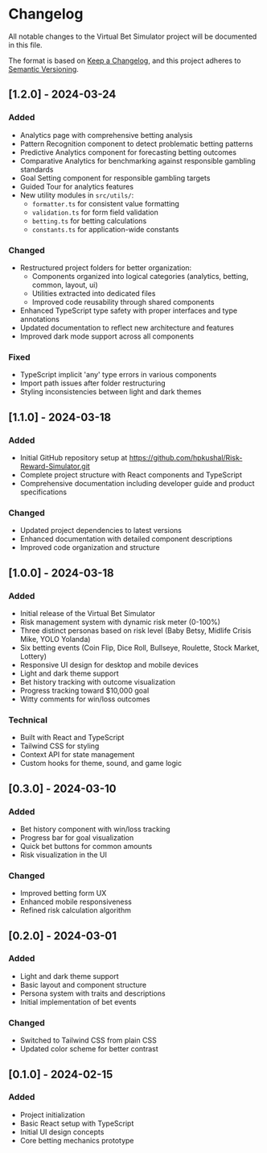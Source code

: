 # Changelog

All notable changes to the Virtual Bet Simulator project will be documented in this file.

The format is based on [Keep a Changelog](https://keepachangelog.com/en/1.0.0/),
and this project adheres to [Semantic Versioning](https://semver.org/spec/v2.0.0.html).

## [1.2.0] - 2024-03-24

### Added
- Analytics page with comprehensive betting analysis
- Pattern Recognition component to detect problematic betting patterns
- Predictive Analytics component for forecasting betting outcomes
- Comparative Analytics for benchmarking against responsible gambling standards
- Goal Setting component for responsible gambling targets
- Guided Tour for analytics features
- New utility modules in `src/utils/`:
  - `formatter.ts` for consistent value formatting
  - `validation.ts` for form field validation
  - `betting.ts` for betting calculations
  - `constants.ts` for application-wide constants

### Changed
- Restructured project folders for better organization:
  - Components organized into logical categories (analytics, betting, common, layout, ui)
  - Utilities extracted into dedicated files
  - Improved code reusability through shared components
- Enhanced TypeScript type safety with proper interfaces and type annotations
- Updated documentation to reflect new architecture and features
- Improved dark mode support across all components

### Fixed
- TypeScript implicit 'any' type errors in various components
- Import path issues after folder restructuring
- Styling inconsistencies between light and dark themes

## [1.1.0] - 2024-03-18

### Added
- Initial GitHub repository setup at https://github.com/hpkushal/Risk-Reward-Simulator.git
- Complete project structure with React components and TypeScript
- Comprehensive documentation including developer guide and product specifications

### Changed
- Updated project dependencies to latest versions
- Enhanced documentation with detailed component descriptions
- Improved code organization and structure

## [1.0.0] - 2024-03-18

### Added
- Initial release of the Virtual Bet Simulator
- Risk management system with dynamic risk meter (0-100%)
- Three distinct personas based on risk level (Baby Betsy, Midlife Crisis Mike, YOLO Yolanda)
- Six betting events (Coin Flip, Dice Roll, Bullseye, Roulette, Stock Market, Lottery)
- Responsive UI design for desktop and mobile devices
- Light and dark theme support
- Bet history tracking with outcome visualization
- Progress tracking toward $10,000 goal
- Witty comments for win/loss outcomes

### Technical
- Built with React and TypeScript
- Tailwind CSS for styling
- Context API for state management
- Custom hooks for theme, sound, and game logic

## [0.3.0] - 2024-03-10

### Added
- Bet history component with win/loss tracking
- Progress bar for goal visualization
- Quick bet buttons for common amounts
- Risk visualization in the UI

### Changed
- Improved betting form UX
- Enhanced mobile responsiveness
- Refined risk calculation algorithm

## [0.2.0] - 2024-03-01

### Added
- Light and dark theme support
- Basic layout and component structure
- Persona system with traits and descriptions
- Initial implementation of bet events

### Changed
- Switched to Tailwind CSS from plain CSS
- Updated color scheme for better contrast

## [0.1.0] - 2024-02-15

### Added
- Project initialization
- Basic React setup with TypeScript
- Initial UI design concepts
- Core betting mechanics prototype 